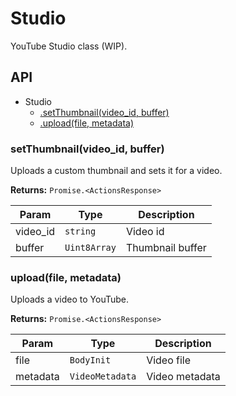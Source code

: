 # Studio

YouTube Studio class (WIP).

## API

- Studio
  - [.setThumbnail(video_id, buffer)](#setthumbnail)
  - [.upload(file, metadata)](#upload)

<a name="setthumbnail"></a>

### setThumbnail(video_id, buffer)

Uploads a custom thumbnail and sets it for a video.

**Returns:** `Promise.<ActionsResponse>`

| Param    | Type         | Description      |
| -------- | ------------ | ---------------- |
| video_id | `string`     | Video id         |
| buffer   | `Uint8Array` | Thumbnail buffer |

<a name="upload"></a>

### upload(file, metadata)

Uploads a video to YouTube.

**Returns:** `Promise.<ActionsResponse>`

| Param    | Type            | Description    |
| -------- | --------------- | -------------- |
| file     | `BodyInit`      | Video file     |
| metadata | `VideoMetadata` | Video metadata |
